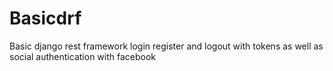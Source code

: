 # Basicdrf
Basic django rest framework login register and logout with tokens as well as social authentication with facebook
